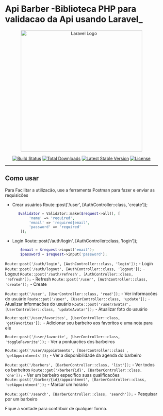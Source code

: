 # Api Barber -Biblioteca PHP para validacao da Api usando **Laravel**_

<p align="center"><a href="https://laravel.com" target="_blank"><img src="https://raw.githubusercontent.com/laravel/art/master/logo-lockup/5%20SVG/2%20CMYK/1%20Full%20Color/laravel-logolockup-cmyk-red.svg" width="400" alt="Laravel Logo"></a></p>

<p align="center">
<a href="https://travis-ci.org/laravel/framework"><img src="https://travis-ci.org/laravel/framework.svg" alt="Build Status"></a>
<a href="https://packagist.org/packages/laravel/framework"><img src="https://img.shields.io/packagist/dt/laravel/framework" alt="Total Downloads"></a>
<a href="https://packagist.org/packages/laravel/framework"><img src="https://img.shields.io/packagist/v/laravel/framework" alt="Latest Stable Version"></a>
<a href="https://packagist.org/packages/laravel/framework"><img src="https://img.shields.io/packagist/l/laravel/framework" alt="License"></a>
</p>

-----------------------------------------------------------------------------------------------------------------------

## Como usar
Para Facilitar a utilizacão, use a ferramenta Postman para fazer e enviar as requisicões

- Crear usuários 
Route::post('/user', [AuthController::class, 'create']);

```php
      $validator = Validator::make($request->all(), [
           'name' => 'required',
           'email' => 'required|email',
           'password' => 'required'
       ]);
```

- Login 
Route::post('/auth/login', [AuthController::class, 'login']);
```php
       $email = $request->input('email');
       $password = $request->input('password');

```

```Route::post('/auth/login', [AuthController::class, 'login']);``` - Login
```Route::post('/auth/logout', [AuthController::class, 'logout']);``` - Logout
```Route::post('/auth/refresh', [AuthController::class, 'refresh']);``` - Refresh
```Route::post('/user', [AuthController::class, 'create']);``` - Create

```Route::get('/user', [UserController::class, 'read']);``` - Ver informacões do usuário
```Route::put('/user', [UserController::class, 'update']);``` - Atualizar informacões do usuário
```Route::post('/user/avatar', [UserController::class, 'updateAvatar']);``` - Atualizar foto do usuário

```Route::get('/user/favorites', [UserController::class, 'getFavorites']);``` - Adicionar seu barbeiro aos favoritos e uma nota para ele

```Route::post('/user/favorite', [UserController::class, 'toggleFavorite']);``` - Ver a pontuacões dos barbeiros 

```Route::get('/user/appointments', [UserController::class , 'getAppointments']);``` - Ver a disponibilidade da agenda do barbeiro

```Route::get('/barbers', [BarberController::class, 'list']);``` - Ver todos os barbeiros
```Route::get('/barber{id}', [BarberController::class, 'one']);``` - Ver um barbeiro específico suas qualificacões
```Route::post('/barber/{id}/appointment', [BarberController::class, 'setAppointment']);``` - Marcar um horario

```Route::get('/search', [BarberController::class, 'search']);``` - Pesquisar por um barbeiro

Fique a vontade para contribuir de qualquer forma.
